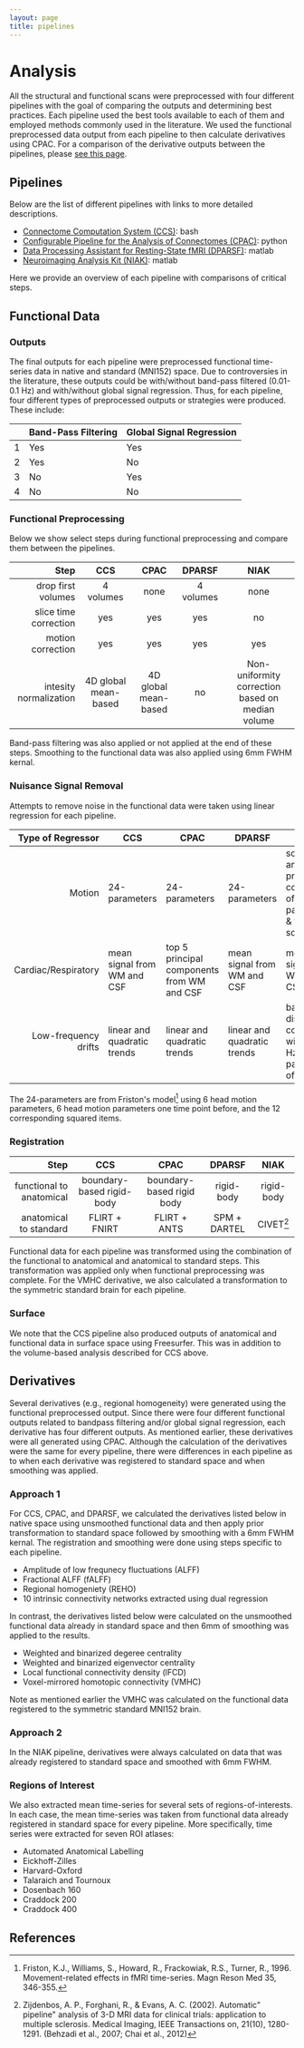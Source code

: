 ```yaml
---
layout: page
title: pipelines
---
```


# Analysis

All the structural and functional scans were preprocessed with four different pipelines with the goal of comparing the outputs and determining best practices. Each pipeline used the best tools available to each of them and employed methods commonly used in the literature. We used the functional preprocessed data output from each pipeline to then calculate derivatives using CPAC. For a comparison of the derivative outputs between the pipelines, please [see this page](http://preprocessed-connectomes-project.github.io/abide/derivatives.html).


## Pipelines

Below are the list of different pipelines with links to more detailed descriptions.

* [Connectome Computation System (CCS)](http://preprocessed-connectomes-project.github.io/abide/ccs.html): bash
* [Configurable Pipeline for the Analysis of Connectomes (CPAC)](http://preprocessed-connectomes-project.github.io/abide/cpac.html): python
* [Data Processing Assistant for Resting-State fMRI (DPARSF)](http://preprocessed-connectomes-project.github.io/abide/dparsf.html): matlab
* [Neuroimaging Analysis Kit (NIAK)](http://preprocessed-connectomes-project.github.io/abide/niak.html): matlab

Here we provide an overview of each pipeline with comparisons of critical steps.

## Functional Data

### Outputs

The final outputs for each pipeline were preprocessed functional time-series data in native and standard (MNI152) space. Due to controversies in the literature, these outputs could be with/without band-pass filtered (0.01-0.1 Hz) and with/without global signal regression. Thus, for each pipeline, four different types of preprocessed outputs or strategies were produced. These include:

| | Band-Pass Filtering | Global Signal Regression |
| - | - | - |
| 1 | Yes | Yes |
| 2 | Yes | No  |
| 3 | No  | Yes |
| 4 | No  | No  |

### Functional Preprocessing

Below we show select steps during functional preprocessing and compare them between the pipelines.

| Step |   CCS  |  CPAC  | DPARSF |  NIAK  |
| ----: | :------: | :------: | :------: | :------: |
| drop first volumes | 4 volumes | none | 4 volumes | none |
| slice time correction | yes | yes | yes | no |
| motion correction | yes | yes | yes | yes |
| intesity normalization | 4D global mean-based | 4D global mean-based | no | Non-uniformity correction based on median volume |

Band-pass filtering was also applied or not applied at the end of these steps. Smoothing to the functional data was also applied using 6mm FWHM kernal.

### Nuisance Signal Removal

Attempts to remove noise in the functional data were taken using linear regression for each pipeline.

| Type of Regressor |   CCS  |  CPAC  | DPARSF |  NIAK  |
| -----------------: | ------ | ------ | ------ | ------ |
| Motion            | 24-parameters | 24-parameters | 24-parameters | scrubbing and 1st principal component of 6-parameters & their squares |
| Cardiac/Respiratory | mean signal from WM and CSF | top 5 principal components from WM and CSF | mean signal from WM and CSF | mean signal from WM and CSF |
| Low-frequency drifts | linear and quadratic trends | linear and quadratic trends | linear and quadratic trends | basis of discrete cosines with a 0.01 Hz high-pass cut-off |

The 24-parameters are from Friston's model[^1] using 6 head motion parameters, 6 head motion parameters one time point before, and the 12 corresponding squared items.

### Registration

| Step |   CCS  |  CPAC  | DPARSF |  NIAK  |
| ----: | :------: | :------: | :------: | :------: |
| functional to anatomical | boundary-based rigid-body | boundary-based  rigid body | rigid-body | rigid-body |
| anatomical to standard | FLIRT + FNIRT | FLIRT + ANTS | SPM + DARTEL | CIVET[^2] |


Functional data for each pipeline was transformed using the combination of the functional to anatomical and anatomical to standard steps. This transformation was applied only when functional preprocessing was complete. For the VMHC derivative, we also calculated a transformation to the symmetric standard brain for each pipeline.

### Surface

We note that the CCS pipeline also produced outputs of anatomical and functional data in surface space using Freesurfer. This was in addition to the volume-based analysis described for CCS above.


## Derivatives

Several derivatives (e.g., regional homogeneity) were generated using the functional preprocessed output. Since there were four different functional outputs related to bandpass filtering and/or global signal regression, each derivative has four different outputs. As mentioned earlier, these derivatives were all generated using CPAC. Although the calculation of the derivatives were the same for every pipeline, there were differences in each pipeline as to when each derivative was registered to standard space and when smoothing was applied.

### Approach 1

For CCS, CPAC, and DPARSF, we calculated the derivatives listed below in native space using unsmoothed functional data and then apply prior transformation to standard space followed by smoothing with a 6mm FWHM kernal. The registration and smoothing were done using steps specific to each pipeline.

* Amplitude of low frequnecy fluctuations (ALFF)
* Fractional ALFF (fALFF)
* Regional homogeniety (REHO)
* 10 intrinsic connectivity networks extracted using dual regression

In contrast, the derivatives listed below were calculated on the unsmoothed functional data already in standard space and then 6mm of smoothing was applied to the results.

* Weighted and binarized degeree centrality
* Weighted and binarized eigenvector centrality
* Local functional connectivity density (lFCD)
* Voxel-mirrored homotopic connectivity (VMHC)

Note as mentioned earlier the VMHC was calculated on the functional data registered to the symmetric standard MNI152 brain. 


### Approach 2

In the NIAK pipeline, derivatives were always calculated on data that was already registered to standard space and smoothed with 6mm FWHM.

### Regions of Interest

We also extracted mean time-series for several sets of regions-of-interests. In each case, the mean time-series was taken from functional data already registered in standard space for every pipeline. More specifically, time series were extracted for seven ROI atlases:

* Automated Anatomical Labelling
* Eickhoff-Zilles
* Harvard-Oxford
* Talaraich and Tournoux
* Dosenbach 160
* Craddock 200
* Craddock 400


## References

[^1]: Friston, K.J., Williams, S., Howard, R., Frackowiak, R.S., Turner, R., 1996. Movement-related effects in fMRI time-series. Magn Reson Med 35, 346-355.
[^2]: Zijdenbos, A. P., Forghani, R., & Evans, A. C. (2002). Automatic" pipeline" analysis of 3-D MRI data for clinical trials: application to multiple sclerosis. Medical Imaging, IEEE Transactions on, 21(10), 1280-1291.
(Behzadi et al., 2007; Chai et al., 2012)